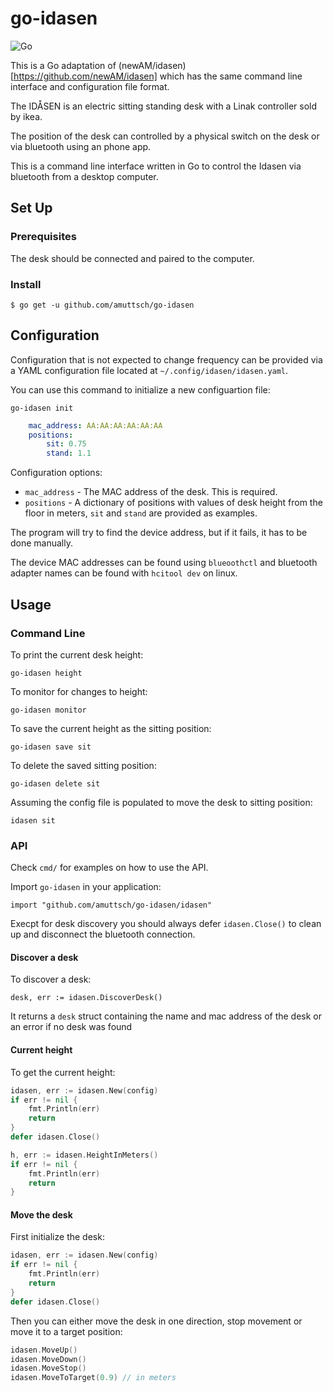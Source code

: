 # go-idasen

![Go](https://github.com/amuttsch/go-idasen/workflows/Go/badge.svg)

This is a Go adaptation of (newAM/idasen)[https://github.com/newAM/idasen] which has the same
command line interface and configuration file format.

The IDÅSEN is an electric sitting standing desk with a Linak controller sold by
ikea.

The position of the desk can controlled by a physical switch on the desk or
via bluetooth using an phone app.

This is a command line interface written in Go to control the Idasen via
bluetooth from a desktop computer.

## Set Up

### Prerequisites

The desk should be connected and paired to the computer.

### Install

```shell
$ go get -u github.com/amuttsch/go-idasen
```

## Configuration
Configuration that is not expected to change frequency can be provided via a
YAML configuration file located at ``~/.config/idasen/idasen.yaml``.

You can use this command to initialize a new configuartion file:

```shell
go-idasen init
```


```yaml
    mac_address: AA:AA:AA:AA:AA:AA
    positions:
        sit: 0.75
        stand: 1.1
```

Configuration options:

* ``mac_address`` - The MAC address of the desk. This is required.
* ``positions`` - A dictionary of positions with values of desk height from the
  floor in meters, ``sit`` and ``stand`` are provided as examples.

The program will try to find the device address,
but if it fails, it has to be done manually.

The device MAC addresses can be found using ``blueoothctl`` and bluetooth
adapter names can be found with ``hcitool dev`` on linux.

## Usage

### Command Line

To print the current desk height:

    go-idasen height

To monitor for changes to height:

    go-idasen monitor

To save the current height as the sitting position:

    go-idasen save sit

To delete the saved sitting position:

    go-idasen delete sit

Assuming the config file is populated to move the desk to sitting position:

    idasen sit

### API

Check `cmd/` for examples on how to use the API.

Import `go-idasen` in your application:

    import "github.com/amuttsch/go-idasen/idasen"

Execpt for desk discovery you should always defer `idasen.Close()` to clean up and disconnect the bluetooth connection.

#### Discover a desk

To discover a desk:

    desk, err := idasen.DiscoverDesk()

It returns a `desk` struct containing the name and mac address of the desk or an error if no desk was found

#### Current height

To get the current height:

```go
idasen, err := idasen.New(config)
if err != nil {
    fmt.Println(err)
    return
}
defer idasen.Close()

h, err := idasen.HeightInMeters()
if err != nil {
    fmt.Println(err)
    return
}
```

#### Move the desk

First initialize the desk:

```go
idasen, err := idasen.New(config)
if err != nil {
    fmt.Println(err)
    return
}
defer idasen.Close()
```

Then you can either move the desk in one direction, stop movement or move it to a target position:

```go
idasen.MoveUp()
idasen.MoveDown()
idasen.MoveStop()
idasen.MoveToTarget(0.9) // in meters
```

